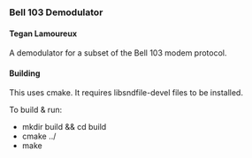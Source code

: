 ### Bell 103 Demodulator
#### Tegan Lamoureux

A demodulator for a subset of the Bell 103 modem protocol. 

#### Building
This uses cmake. It requires libsndfile-devel files to be installed.

To build & run:
* mkdir build && cd build
* cmake ../
* make

